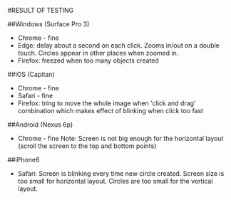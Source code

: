 #RESULT OF TESTING

##Windows (Surface Pro 3)
* Chrome - fine
* Edge: delay about a second on each click. Zooms in/out on a double touch. Circles appear in other places when zoomed in.
* Firefox: freezed when too many objects created

##iOS (Capitan)
* Chrome - fine
* Safari - fine
* Firefox: tring to move the whole image when 'click and drag' combination which makes effect of blinking when click too fast

##Android (Nexus 6p)
* Chrome - fine
Note: Screen is not big enough for the horizontal layout (scroll the screen to the top and bottom points)

##iPhone6
* Safari: 
Screen is blinking every time new circle created.
Screen size is too small for horizontal layout.
Circles are too small for the vertical layout.